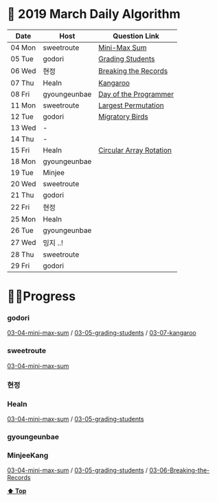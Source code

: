 # 🌿 2019 March Daily Algorithm


| Date |  Host       |  Question Link                                                             |
|------| ----------- | -------------------------------------------------------------------------- |
|04 Mon| sweetroute | [Mini-Max Sum](https://www.hackerrank.com/challenges/mini-max-sum/problem) |
|05 Tue| godori | [Grading Students](https://www.hackerrank.com/challenges/grading/problem) |
|06 Wed| 현정 | [Breaking the Records](https://www.hackerrank.com/challenges/breaking-best-and-worst-records/problem)|
|07 Thu| HeaIn | [Kangaroo](https://www.hackerrank.com/challenges/kangaroo/problem) |
|08 Fri| gyoungeunbae | [Day of the Programmer](https://www.hackerrank.com/challenges/day-of-the-programmer/problem) |
|11 Mon| sweetroute | [Largest Permutation](https://www.hackerrank.com/challenges/largest-permutation/problem?h_r=internal-search) |
|12 Tue| godori | [Migratory Birds](https://www.hackerrank.com/challenges/migratory-birds/problem) |
|13 Wed| - | |
|14 Thu| - | |
|15 Fri| HeaIn | [Circular Array Rotation](https://www.hackerrank.com/challenges/circular-array-rotation/problem) |
|18 Mon| gyoungeunbae | |
|19 Tue| Minjee | |
|20 Wed| sweetroute | |
|21 Thu| godori | |
|22 Fri| 현정 | |
|25 Mon| HeaIn | |
|26 Tue| gyoungeunbae | |
|27 Wed| 밍지 ..!     | |
|28 Thu| sweetroute | |
|29 Fri| godori | |


#  👩‍💻Progress

### godori 
[03-04-mini-max-sum](https://github.com/godori/today-algorithm/blob/master/03-04-mini-max-sum.py)
/ [03-05-grading-students](https://github.com/godori/today-algorithm/blob/master/03-05-grading-students.py)
/ [03-07-kangaroo](https://github.com/godori/today-algorithm/blob/master/03-07-kangaroo.py)
### sweetroute
[03-04-mini-max-sum](https://sweetroute.tistory.com/entry/HackerRankCMiniMax-Sum)
### 현정
### HeaIn
[03-04-mini-max-sum](https://github.com/HeaIn/TodayAlgorithm/blob/master/0304MinMaxSum.java)
/ [03-05-grading-students](https://github.com/HeaIn/TodayAlgorithm/blob/master/0305GradingStudents.java)

### gyoungeunbae
### MinjeeKang
[03-04-mini-max-sum](https://github.com/MinjeeKang/devSkill/blob/master/todayAlgorithm/0304_javascriptNodeJS_MiniMaxSum.txt)
/ [03-05-grading-students](https://github.com/MinjeeKang/devSkill/blob/master/todayAlgorithm/0305_javascriptNodeJS_Grading%20Students.txt) / [03-06-Breaking-the-Records](https://github.com/MinjeeKang/devSkill/blob/master/todayAlgorithm/0306_javascriptNodeJS_BreakingtheRecords.txt)

**[⬆ Top](#)**

